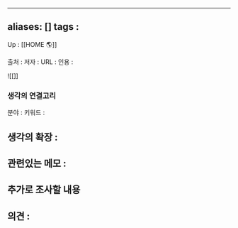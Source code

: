 
---
aliases: []
tags : 
---
Up : [[HOME 🌎]]

출처 :
저자 :
URL : 
인용 : 

![[]]

### 생각의 연결고리
분야 : 
키워드 :

생각의 확장 :
- 

관련있는 메모 :   
- 

추가로 조사할 내용
- 

의견 : 
-  
